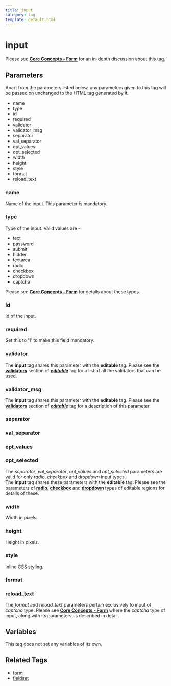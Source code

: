 ```yaml
---
title: input
category: tag
template: default.html
---
```


# input

Please see [**Core Concepts - Form**](../../concepts/forms.html) for an in-depth discussion about this tag.

## Parameters

<p class="success">Apart from the parameters listed below, any parameters given to this tag will be passed on unchanged to the HTML tag generated by it.</p>

*   name
*   type
*   id
*   required
*   validator
*   validator\_msg
*   separator
*   val\_separator
*   opt\_values
*   opt\_selected
*   width
*   height
*   style
*   format
*   reload\_text

### name

Name of the input. This parameter is mandatory.

### type

Type of the input. Valid values are -

*   text
*   password
*   submit
*   hidden
*   textarea
*   radio
*   checkbox
*   dropdown
*   captcha

Please see [**Core Concepts - Form**](../../concepts/forms.html) for details about these types.

### id

Id of the input.

### required

Set this to '1' to make this field mandatory.

### validator

The **input** tag shares this parameter with the **editable** tag. Please see the [**validators**](../editable.html#validator) section of [_**editable**_](../editable.html) tag for a list of all the validators that can be used.

### validator_msg

The **input** tag shares this parameter with the **editable** tag. Please see the [**validators**](../editable.html#validator) section of [_**editable**_](../editable.html) tag for a description of this parameter.

### separator

### val_separator

### opt_values

### opt_selected

The _separator_, _val\_separator_, _opt\_values_ and _opt\_selected_ parameters are valid for only _radio_, _checkbox_ and _dropdown_ input types.<br/>
The **input** tag shares these parameters with the **editable** tag. Please see the parameters of [**radio**](../editable/radio.html#parameters), [**checkbox**](../editable/checkbox.html#parameters) and [**dropdown**](../editable/dropdown.html#parameters) types of editable regions for details of these.

### width

Width in pixels.

### height

Height in pixels.

### style

Inline CSS styling.

### format

### reload_text

The _format_ and _reload\_text_ parameters pertain exclusively to input of _captcha_ type. Please see [**Core Concepts - Form**](../../concepts/forms.html) where the _captcha_ type of input, along with its parameters, is described in detail.

## Variables

This tag does not set any variables of its own.

## Related Tags

*   [form](../form.html)
*   [fieldset](../fieldset.html)
